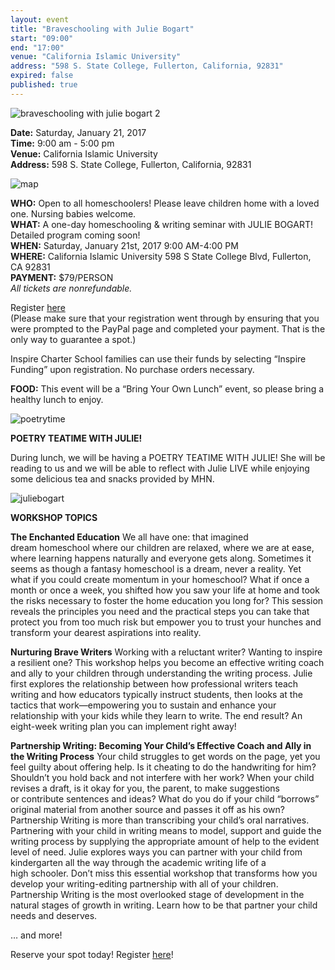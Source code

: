 ```yaml
---
layout: event
title: "Braveschooling with Julie Bogart"
start: "09:00"
end: "17:00"
venue: "California Islamic University"
address: "598 S. State College, Fullerton, California, 92831"
expired: false
published: true
---  
```

![braveschooling with julie bogart 2](https://cloud.githubusercontent.com/assets/7043355/20945150/f5c177f4-bbba-11e6-9c6c-66a0b3975551.jpeg)    

**Date:** Saturday, January 21, 2017   
**Time:** 9:00 am - 5:00 pm   
**Venue:** California Islamic University   
**Address:** 598 S. State College, Fullerton, California, 92831   

![map](https://cloud.githubusercontent.com/assets/7043355/20945194/234a9f8e-bbbb-11e6-82c4-0f2c75e15587.jpg)

**WHO:** Open to all homeschoolers! Please leave children home with a loved one. Nursing babies welcome.   
**WHAT:** A one-day homeschooling & writing seminar with JULIE BOGART!   Detailed program coming soon!   
**WHEN:** Saturday, January 21st, 2017 9:00 AM-4:00 PM   
**WHERE:** California Islamic University 598 S State College Blvd, Fullerton, CA 92831    
**PAYMENT:** $79/PERSON   
*All tickets are nonrefundable.*

Register [here](https://form.jotform.com/63160503697154)  
(Please make sure that your registration went through by ensuring that you were prompted to the PayPal page and completed your payment. That is the only way to guarantee a spot.)

Inspire Charter School families can use their funds by selecting “Inspire Funding” upon registration. No purchase orders necessary.

**FOOD:** This event will be a “Bring Your Own Lunch” event, so please bring a healthy lunch to enjoy.

![poetrytime](https://cloud.githubusercontent.com/assets/7043355/20945175/16b33556-bbbb-11e6-9d98-f77ba4acaabf.jpg)

**POETRY TEATIME WITH JULIE!**

During lunch, we will be having a POETRY TEATIME WITH JULIE! She will be reading to us and we will be able to reflect with Julie LIVE while enjoying some delicious tea and snacks provided by MHN.

![juliebogart](https://cloud.githubusercontent.com/assets/7043355/20945108/ca6e42da-bbba-11e6-94c1-d62b4e0bb8cd.jpg)

**WORKSHOP TOPICS**

**The Enchanted Education**
We all have one: that imagined dream homeschool where our children are relaxed, where we are at ease, where learning happens naturally and everyone gets along. Sometimes it seems as though a fantasy homeschool is a dream, never a reality. Yet what if you could create momentum in your homeschool? What if once a month or once a week, you shifted how you saw your life at home and took the risks necessary to foster the home education you long for? This session reveals the principles you need and the practical steps you can take that protect you from too much risk but empower you to trust your hunches and transform your dearest aspirations into reality.   

**Nurturing Brave Writers**
Working with a reluctant writer? Wanting to inspire a resilient one? This workshop helps you become an effective writing coach and ally to your children through understanding the writing process. Julie first explores the relationship between how professional writers teach writing and how educators typically instruct students, then looks at the tactics that work—empowering you to sustain and enhance your relationship with your kids while they learn to write. The end result? An eight-week writing plan you can implement right away!   

**Partnership Writing: Becoming Your Child’s Effective Coach and Ally in the Writing Process**
Your child struggles to get words on the page, yet you feel guilty about offering help. Is it cheating to do the handwriting for him? Shouldn’t you hold back and not interfere with her work? When your child revises a draft, is it okay for you, the parent, to make suggestions or contribute sentences and ideas? What do you do if your child “borrows” original material from another source and passes it off as his own? Partnership Writing is more than transcribing your child’s oral narratives. Partnering with your child in writing means to model, support and guide the writing process by supplying the appropriate amount of help to the evident level of need. Julie explores ways you can partner with your child from kindergarten all the way through the academic writing life of a high schooler. Don’t miss this essential workshop that transforms how you develop your writing-editing partnership with all of your children. Partnership Writing is the most overlooked stage of development in the natural stages of growth in writing. Learn how to be that partner your child needs and deserves.   

… and more!   

Reserve your spot today! Register [here](https://form.jotform.com/63160503697154)!

